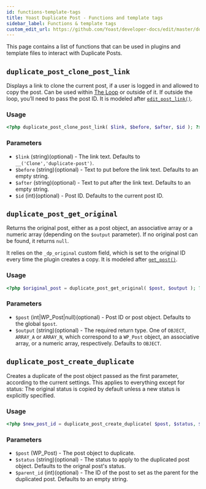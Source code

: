 ```yaml
---
id: functions-template-tags
title: Yoast Duplicate Post - Functions and template tags
sidebar_label: Functions & template tags
custom_edit_url: https://github.com/Yoast/developer-docs/edit/master/docs/duplicate-post/functions-template-tags.md
---
```


This page contains a list of functions that can be used in plugins and template files to interact with Duplicate Posts.

## `duplicate_post_clone_post_link`

Displays a link to clone the current post, if a user is logged in and allowed to copy the post. Can be used within [The Loop](https://codex.wordpress.org/The_Loop) or outside of it. If outside the loop, you’ll need to pass the post ID.
It is modeled after [`edit_post_link()`](https://codex.wordpress.org/Function_Reference/edit_post_link).

### Usage

```php
<?php duplicate_post_clone_post_link( $link, $before, $after, $id ); ?>
```

### Parameters

 * `$link` (string)(optional) - The link text. Defaults to `__('Clone','duplicate-post')`.
 * `$before` (string)(optional) - Text to put before the link text. Defaults to an empty string.
 * `$after` (string)(optional) - Text to put after the link text. Defaults to an empty string.
 * `$id` (int)(optional) - Post ID. Defaults to the current post ID.

## `duplicate_post_get_original`

Returns the original post, either as a post object, an associative array or a numeric array (depending on the `$output` parameter). If no original post can be found, it returns `null`.

It relies on the `_dp_original` custom field, which is set to the original ID every time the plugin creates a copy.
It is modeled after [`get_post()`](https://codex.wordpress.org/Function_Reference/get_post).

### Usage

```php
<?php $original_post = duplicate_post_get_original( $post, $output ); ?>
```

### Parameters

 * `$post` (int|WP_Post|null)(optional) - Post ID or post object. Defaults to the global `$post`. 
 * `$output` (string)(optional) - The required return type. One of `OBJECT`, `ARRAY_A` or `ARRAY_N`, which correspond to a `WP_Post` object, an associative array, or a numeric array, respectively. Defaults to `OBJECT`.

## `duplicate_post_create_duplicate`

Creates a duplicate of the post object passed as the first parameter, according to the current settings. This applies to everything except for status: The original status is copied by default unless a new status is explicitly specified.

### Usage

```php
<?php $new_post_id = duplicate_post_create_duplicate( $post, $status, $parent_id ); ?>

```

### Parameters

 * `$post` (WP_Post) - The post object to duplicate.
 * `$status` (string)(optional) - The status to apply to the duplicated post object. Defaults to the orignal post's status.
 * `$parent_id` (int)(optional) - The ID of the post to set as the parent for the duplicated post. Defaults to an empty string.
 
